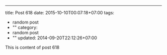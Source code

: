 ---
title: Post 618
date: 2015-10-10T00:07:18+07:00
tags:
  - random post
  - ""
category:
  - random post
  - ""
updated: 2014-09-20T22:12:26+07:00

This is content of post 618
